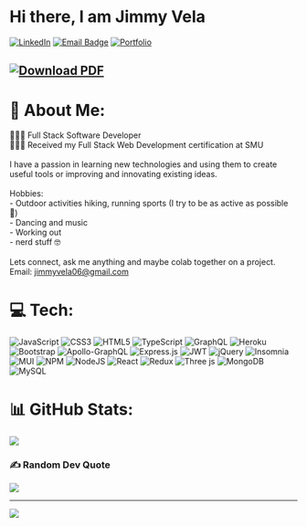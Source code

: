 # Hi there, I am Jimmy Vela
 [![LinkedIn](https://img.shields.io/badge/LinkedIn-%230077B5.svg?logo=linkedin&logoColor=white)](https://www.linkedin.com/in/jimmy-vela/) [![Email Badge](https://img.shields.io/badge/Gmail-red?style=flat-square&logo=gmail&logoColor=blue&labelColor=white&color=blue)](mailto:jimmyvela06@gmail.com) [![Portfolio](https://img.shields.io/badge/PORTFOLIO%20-black?logo=rocket&logoWidth=20)](https://jimmyvela-portfolio.com/)

## [![Download PDF](https://img.shields.io/badge/Resume-PDF-red)](/JimmyVela-Resume.pdf)


# 💫 About Me:
👨🏻‍💻 Full Stack Software Developer <br>👨🏻‍🎓 Received my Full Stack Web Development certification at SMU <br><br>I have a passion in learning new technologies and using them to create useful tools or improving and innovating existing ideas.  <br><br> Hobbies: <br>     - Outdoor activities hiking, running sports (I try to be as active as possible 🌝)<br>     - Dancing and music<br>     - Working out <br>     - nerd stuff 🤓<br><br>Lets connect, ask me anything and maybe colab together on a project.<br>Email: jimmyvela06@gmail.com 


# 💻 Tech:
![JavaScript](https://img.shields.io/badge/javascript-%23323330.svg?style=for-the-badge&logo=javascript&logoColor=%23F7DF1E) ![CSS3](https://img.shields.io/badge/css3-%231572B6.svg?style=for-the-badge&logo=css3&logoColor=white) ![HTML5](https://img.shields.io/badge/html5-%23E34F26.svg?style=for-the-badge&logo=html5&logoColor=white) ![TypeScript](https://img.shields.io/badge/typescript-%23007ACC.svg?style=for-the-badge&logo=typescript&logoColor=white) ![GraphQL](https://img.shields.io/badge/-GraphQL-E10098?style=for-the-badge&logo=graphql&logoColor=white) ![Heroku](https://img.shields.io/badge/heroku-%23430098.svg?style=for-the-badge&logo=heroku&logoColor=white) ![Bootstrap](https://img.shields.io/badge/bootstrap-%238511FA.svg?style=for-the-badge&logo=bootstrap&logoColor=white) ![Apollo-GraphQL](https://img.shields.io/badge/-ApolloGraphQL-311C87?style=for-the-badge&logo=apollo-graphql) ![Express.js](https://img.shields.io/badge/express.js-%23404d59.svg?style=for-the-badge&logo=express&logoColor=%2361DAFB) ![JWT](https://img.shields.io/badge/JWT-black?style=for-the-badge&logo=JSON%20web%20tokens) ![jQuery](https://img.shields.io/badge/jquery-%230769AD.svg?style=for-the-badge&logo=jquery&logoColor=white) ![Insomnia](https://img.shields.io/badge/Insomnia-black?style=for-the-badge&logo=insomnia&logoColor=5849BE) ![MUI](https://img.shields.io/badge/MUI-%230081CB.svg?style=for-the-badge&logo=mui&logoColor=white) ![NPM](https://img.shields.io/badge/NPM-%23CB3837.svg?style=for-the-badge&logo=npm&logoColor=white) ![NodeJS](https://img.shields.io/badge/node.js-6DA55F?style=for-the-badge&logo=node.js&logoColor=white) ![React](https://img.shields.io/badge/react-%2320232a.svg?style=for-the-badge&logo=react&logoColor=%2361DAFB) ![Redux](https://img.shields.io/badge/redux-%23593d88.svg?style=for-the-badge&logo=redux&logoColor=white) ![Three js](https://img.shields.io/badge/threejs-black?style=for-the-badge&logo=three.js&logoColor=white) ![MongoDB](https://img.shields.io/badge/MongoDB-%234ea94b.svg?style=for-the-badge&logo=mongodb&logoColor=white) ![MySQL](https://img.shields.io/badge/mysql-%2300000f.svg?style=for-the-badge&logo=mysql&logoColor=white)
# 📊 GitHub Stats:

<!--
![](https://github-readme-stats.vercel.app/api?username=Jimmy-Vela06&theme=dark&hide_border=false&include_all_commits=true&count_private=true)<br/>

![](https://github-readme-streak-stats.herokuapp.com/?user=Jimmy-Vela06&theme=dark&hide_border=false)<br/> 
-->
![](https://github-readme-stats.vercel.app/api/top-langs/?username=Jimmy-Vela06&theme=dark&hide_border=false&include_all_commits=true&count_private=true&layout=compact)

<!--
## 🏆 GitHub Trophies
![](https://github-profile-trophy.vercel.app/?username=Jimmy-Vela06&theme=radical&no-frame=false&no-bg=false&margin-w=4)
-->

### ✍️ Random Dev Quote
![](https://quotes-github-readme.vercel.app/api?type=horizontal&theme=radical)




---
[![](https://visitcount.itsvg.in/api?id=Jimmy-Vela06&icon=0&color=0)](https://visitcount.itsvg.in)


